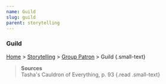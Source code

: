 ```yaml
---
name: Guild
slug: guild
parent: storytelling
---
```

### Guild
[Home](dm-operations-center) > [Storytelling](storytelling) > [Group Patron](group-patron) > Guild {.small-text}

> **Sources** <br/>
> Tasha's Cauldron of Everything, p. 93
{.read .small-text}